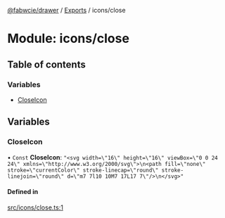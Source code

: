 [@fabwcie/drawer](../README.md) / [Exports](../modules.md) / icons/close

# Module: icons/close

## Table of contents

### Variables

- [CloseIcon](icons_close.md#closeicon)

## Variables

### CloseIcon

• `Const` **CloseIcon**: ``"<svg width=\"16\" height=\"16\" viewBox=\"0 0 24 24\" xmlns=\"http://www.w3.org/2000/svg\">\n<path fill=\"none\" stroke=\"currentColor\" stroke-linecap=\"round\" stroke-linejoin=\"round\" d=\"m7 7l10 10M7 17L17 7\"/>\n</svg>"``

#### Defined in

[src/icons/close.ts:1](https://github.com/fabwcie/drawer/blob/21e6e28/src/icons/close.ts#L1)
